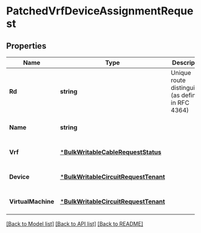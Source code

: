# PatchedVrfDeviceAssignmentRequest

## Properties
Name | Type | Description | Notes
------------ | ------------- | ------------- | -------------
**Rd** | **string** | Unique route distinguisher (as defined in RFC 4364) | [optional] [default to null]
**Name** | **string** |  | [optional] [default to null]
**Vrf** | [***BulkWritableCableRequestStatus**](BulkWritableCableRequest_status.md) |  | [optional] [default to null]
**Device** | [***BulkWritableCircuitRequestTenant**](BulkWritableCircuitRequest_tenant.md) |  | [optional] [default to null]
**VirtualMachine** | [***BulkWritableCircuitRequestTenant**](BulkWritableCircuitRequest_tenant.md) |  | [optional] [default to null]

[[Back to Model list]](../README.md#documentation-for-models) [[Back to API list]](../README.md#documentation-for-api-endpoints) [[Back to README]](../README.md)


